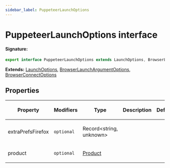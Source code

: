 ```yaml
---
sidebar_label: PuppeteerLaunchOptions
---
```


# PuppeteerLaunchOptions interface

#### Signature:

```typescript
export interface PuppeteerLaunchOptions extends LaunchOptions, BrowserLaunchArgumentOptions, BrowserConnectOptions
```

**Extends:** [LaunchOptions](./puppeteer.launchoptions.md), [BrowserLaunchArgumentOptions](./puppeteer.browserlaunchargumentoptions.md), [BrowserConnectOptions](./puppeteer.browserconnectoptions.md)

## Properties

<table><thead><tr><th>

Property

</th><th>

Modifiers

</th><th>

Type

</th><th>

Description

</th><th>

Default

</th></tr></thead>
<tbody><tr><td>

<p id="extraprefsfirefox">extraPrefsFirefox</p>

</td><td>

`optional`

</td><td>

Record&lt;string, unknown&gt;

</td><td>

</td><td>

</td></tr>
<tr><td>

<p id="product">product</p>

</td><td>

`optional`

</td><td>

[Product](./puppeteer.product.md)

</td><td>

</td><td>

</td></tr>
</tbody></table>
